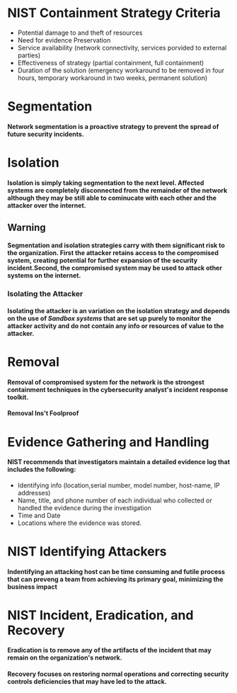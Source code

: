 
# NIST Containment  Strategy Criteria

- Potential damage to and theft of resources
- Need for evidence Preservation
- Service availability (network connectivity, services porvided to external parties)
- Effectiveness of strategy (partial containment, full containment)
- Duration of the solution (emergency workaround to be removed in four hours, temporary workaround in two weeks, permanent solution)

# Segmentation
#### Network segmentation is a proactive strategy to prevent the spread of future security incidents.

# Isolation
#### Isolation is simply taking segmentation to the next level. Affected systems are completely disconnected from the remainder of the network although they may be still able to cominucate with each other and the attacker over the internet.

## Warning
#### Segmentation and isolation strategies carry with them significant risk to the organization. First the attacker retains access to the compromised system, creating potential for further  expansion of the security incident.Second, the compromised system may be used to attack other systems on the internet.

### Isolating the Attacker
#### Isolating the attacker is an variation on the isolation strategy and depends on the use of ***Sandbox systems*** that are set up purely to monitor the attacker activity and do not  contain any info or resources of value to the attacker. 

# Removal 
#### Removal of compromised system for the network is the strongest containment techniques in the cybersecurity analyst's incident response toolkit.

#### Removal Ins't Foolproof

# Evidence Gathering and Handling
#### NIST recommends that investigators maintain a detailed evidence log that includes the following:
- Identifying info (location,serial number, model number, host-name, IP  addresses)
- Name, title, and phone number of each individual who collected or handled the evidence during the investigation
- Time and Date 
- Locations where the evidence was stored.

# NIST Identifying Attackers
#### Indentifying an attacking host can be time consuming and futile process that can preveng a team from achieving its primary goal, minimizing the business impact

# NIST Incident, Eradication, and Recovery

#### Eradication is to remove any of the artifacts of the incident that may remain on the organization's network.
#### Recovery focuses on restoring normal operations and correcting security controls deficiencies that may have led to the attack.

